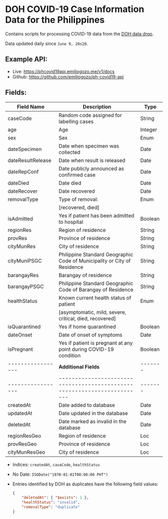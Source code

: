 # DOH COVID-19 Case Information Data for the Philippines

Contains scripts for processing COVID-19 data from the [DOH data drop](http://bit.ly/DataDropPH).

Data updated daily since `June 9, 20s20`.

## Example API:
* Live: https://phcovid19api.emiliogozo.me/v1/docs
* Github: https://github.com/emiliogozo/ph-covid19-api


## Fields:
| Field Name        | Description                                                              | Type    |
| ----------------- | ------------------------------------------------------------------------ | ------- |
| caseCode          | Random code assigned for labelling cases                                 | String  |
| age               | Age                                                                      | Integer |
| sex               | Sex                                                                      | Enum    |
| dateSpecimen      | Date when specimen was collected                                         | Date    |
| dateResultRelease | Date when result is released                                             | Date    |
| dateRepConf       | Date publicly announced as confirmed case                                | Date    |
| dateDied          | Date died                                                                | Date    |
| dateRecover       | Date recovered                                                           | Date    |
| removalType       | Type of removal:                                                         | Enum    |
|                   | [recovered, died]                                                        |         |
| isAdmitted        | Yes if patient has been admitted to hospital                             | Boolean |
| regionRes         | Region of residence                                                      | String  |
| provRes           | Province of residence                                                    | String  |
| cityMunRes        | City of residence                                                        | String  |
| cityMuniPSGC      | Philippine Standard Geographic Code of Municipality or City of Residence | String  |
| barangayRes       | Barangay of residence                                                    | String  |
| barangayPSGC      | Philippine Standard Geographic Code of Barangay of Residence             | String  |
| healthStatus      | Known current health status of patient                                   | Enum    |
|                   | [asymptomatic, mild, severe, critical, died, recovered]                  |         |
| isQuarantined     | Yes if home quarantined                                                  | Boolean |
| dateOnset         | Date of onset of symptoms                                                | Date    |
| isPregnant        | Yes if patient is pregnant at any point during COVID-19 condition        | Boolean |
| ----------------- | **Additional Fields**                                                    | ------- |
| ----------------- | ------------------------------------------------------------------------ | ------- |
| createdAt         | Date added to database                                                   | Date    |
| updatedAt         | Date updated in the database                                             | Date    |
| deletedAt         | Date marked as invalid in the database                                   | Date    |
| regionResGeo      | Region of residence                                                      | Loc     |
| provResGeo        | Province of residence                                                    | Loc     |
| cityMunResGeo     | City of residence                                                        | Loc     |


- Indices: `createdAt`, `caseCode`, `healthStatus`
- No Date: `ISODate("1970-01-01T00:00:00 PHT")`
- Entries identified by DOH as duplicates have the following field values:
  
    ```json
    {  
        "deletedAt": { "$exists": 1 },
        "healthStatus": "invalid",  
        "removalType": "duplicate"  
    }
    ```